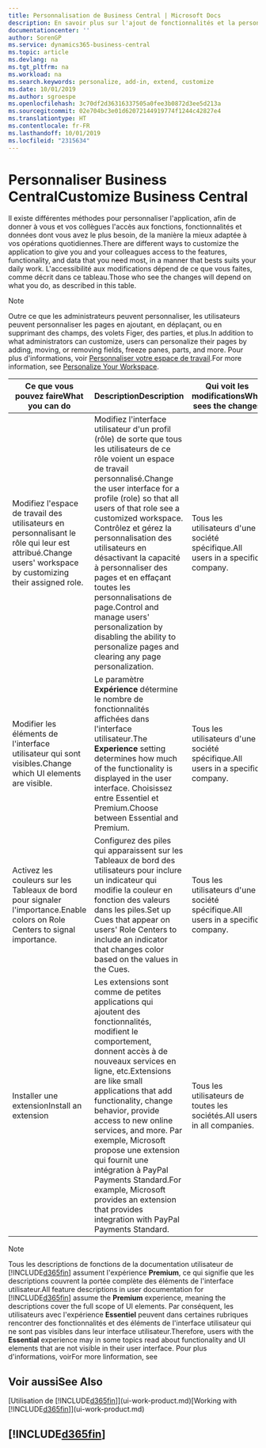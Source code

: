 ```yaml
---
title: Personnalisation de Business Central | Microsoft Docs
description: En savoir plus sur l'ajout de fonctionnalités et la personnalisation de Business Central.
documentationcenter: ''
author: SorenGP
ms.service: dynamics365-business-central
ms.topic: article
ms.devlang: na
ms.tgt_pltfrm: na
ms.workload: na
ms.search.keywords: personalize, add-in, extend, customize
ms.date: 10/01/2019
ms.author: sgroespe
ms.openlocfilehash: 3c70df2d36316337505a0fee3b0872d3ee5d213a
ms.sourcegitcommit: 02e704bc3e01d62072144919774f1244c42827e4
ms.translationtype: HT
ms.contentlocale: fr-FR
ms.lasthandoff: 10/01/2019
ms.locfileid: "2315634"
---
```

# <a name="customize-business-central"></a><span data-ttu-id="83d10-103">Personnaliser Business Central</span><span class="sxs-lookup"><span data-stu-id="83d10-103">Customize Business Central</span></span>
<span data-ttu-id="83d10-104">Il existe différentes méthodes pour personnaliser l'application, afin de donner à vous et vos collègues l'accès aux fonctions, fonctionnalités et données dont vous avez le plus besoin, de la manière la mieux adaptée à vos opérations quotidiennes.</span><span class="sxs-lookup"><span data-stu-id="83d10-104">There are different ways to customize the application to give you and your colleagues access to the features, functionality, and data that you need most, in a manner that bests suits your daily work.</span></span> <span data-ttu-id="83d10-105">L'accessibilité aux modifications dépend de ce que vous faites, comme décrit dans ce tableau.</span><span class="sxs-lookup"><span data-stu-id="83d10-105">Those who see the changes will depend on what you do, as described in this table.</span></span>

> [!NOTE]
> <span data-ttu-id="83d10-106">Outre ce que les administrateurs peuvent personnaliser, les utilisateurs peuvent personnaliser les pages en ajoutant, en déplaçant, ou en supprimant des champs, des volets Figer, des parties, et plus.</span><span class="sxs-lookup"><span data-stu-id="83d10-106">In addition to what administrators can customize, users can personalize their pages by adding, moving, or removing fields, freeze panes, parts, and more.</span></span> <span data-ttu-id="83d10-107">Pour plus d'informations, voir [Personnaliser votre espace de travail](ui-personalization-user.md).</span><span class="sxs-lookup"><span data-stu-id="83d10-107">For more information, see [Personalize Your Workspace](ui-personalization-user.md).</span></span>

| <span data-ttu-id="83d10-108">Ce que vous pouvez faire</span><span class="sxs-lookup"><span data-stu-id="83d10-108">What you can do</span></span>    |  <span data-ttu-id="83d10-109">Description</span><span class="sxs-lookup"><span data-stu-id="83d10-109">Description</span></span>  |  <span data-ttu-id="83d10-110">Qui voit les modifications</span><span class="sxs-lookup"><span data-stu-id="83d10-110">Who sees the changes</span></span>  |  <span data-ttu-id="83d10-111">Plus d'informations</span><span class="sxs-lookup"><span data-stu-id="83d10-111">More information</span></span>  |
|-----|---------------|---------|-------|
|<span data-ttu-id="83d10-112">Modifiez l'espace de travail des utilisateurs en personnalisant le rôle qui leur est attribué.</span><span class="sxs-lookup"><span data-stu-id="83d10-112">Change users' workspace by customizing their assigned role.</span></span>|<span data-ttu-id="83d10-113">Modifiez l'interface utilisateur d'un profil (rôle) de sorte que tous les utilisateurs de ce rôle voient un espace de travail personnalisé.</span><span class="sxs-lookup"><span data-stu-id="83d10-113">Change the user interface for a profile (role) so that all users of that role see a customized workspace.</span></span> <span data-ttu-id="83d10-114">Contrôlez et gérez la personnalisation des utilisateurs en désactivant la capacité à personnaliser des pages et en effaçant toutes les personnalisations de page.</span><span class="sxs-lookup"><span data-stu-id="83d10-114">Control and manage users' personalization by disabling the ability to personalize pages and clearing any page personalization.</span></span>|<span data-ttu-id="83d10-115">Tous les utilisateurs d'une société spécifique.</span><span class="sxs-lookup"><span data-stu-id="83d10-115">All users in a specific company.</span></span>|[<span data-ttu-id="83d10-116">Personnaliser les pages pour les profils</span><span class="sxs-lookup"><span data-stu-id="83d10-116">Customize Pages for Profiles</span></span>](ui-personalization-manage.md)|
|<span data-ttu-id="83d10-117">Modifier les éléments de l'interface utilisateur qui sont visibles.</span><span class="sxs-lookup"><span data-stu-id="83d10-117">Change which UI elements are visible.</span></span>|<span data-ttu-id="83d10-118">Le paramètre **Expérience** détermine le nombre de fonctionnalités affichées dans l'interface utilisateur.</span><span class="sxs-lookup"><span data-stu-id="83d10-118">The **Experience** setting determines how much of the functionality is displayed in the user interface.</span></span> <span data-ttu-id="83d10-119">Choisissez entre Essentiel et Premium.</span><span class="sxs-lookup"><span data-stu-id="83d10-119">Choose between Essential and Premium.</span></span>|<span data-ttu-id="83d10-120">Tous les utilisateurs d'une société spécifique.</span><span class="sxs-lookup"><span data-stu-id="83d10-120">All users in a specific company.</span></span>|[<span data-ttu-id="83d10-121">Modifier les fonctionnalités affichées</span><span class="sxs-lookup"><span data-stu-id="83d10-121">Change Which Features are Displayed</span></span>](ui-experiences.md)|
|<span data-ttu-id="83d10-122">Activez les couleurs sur les Tableaux de bord pour signaler l'importance.</span><span class="sxs-lookup"><span data-stu-id="83d10-122">Enable colors on Role Centers to signal importance.</span></span>|<span data-ttu-id="83d10-123">Configurez des piles qui apparaissent sur les Tableaux de bord des utilisateurs pour inclure un indicateur qui modifie la couleur en fonction des valeurs dans les piles.</span><span class="sxs-lookup"><span data-stu-id="83d10-123">Set up Cues that appear on users' Role Centers to include an indicator that changes color based on the values in the Cues.</span></span>|<span data-ttu-id="83d10-124">Tous les utilisateurs d'une société spécifique.</span><span class="sxs-lookup"><span data-stu-id="83d10-124">All users in a specific company.</span></span>|[<span data-ttu-id="83d10-125">Configurer un indicateur coloré sur des piles</span><span class="sxs-lookup"><span data-stu-id="83d10-125">Set Up a Colored Indicator on Cues</span></span>](admin-how-set-up-colored-indicator-on-cues.md)|
|<span data-ttu-id="83d10-126">Installer une extension</span><span class="sxs-lookup"><span data-stu-id="83d10-126">Install an extension</span></span>|<span data-ttu-id="83d10-127">Les extensions sont comme de petites applications qui ajoutent des fonctionnalités, modifient le comportement, donnent accès à de nouveaux services en ligne, etc.</span><span class="sxs-lookup"><span data-stu-id="83d10-127">Extensions are like small applications that add functionality, change behavior, provide access to new online services, and more.</span></span> <span data-ttu-id="83d10-128">Par exemple, Microsoft propose une extension qui fournit une intégration à PayPal Payments Standard.</span><span class="sxs-lookup"><span data-stu-id="83d10-128">For example, Microsoft provides an extension that provides integration with PayPal Payments Standard.</span></span>|<span data-ttu-id="83d10-129">Tous les utilisateurs de toutes les sociétés.</span><span class="sxs-lookup"><span data-stu-id="83d10-129">All users in all companies.</span></span>|[<span data-ttu-id="83d10-130">Personnalisation à l'aide d'extensions</span><span class="sxs-lookup"><span data-stu-id="83d10-130">Customizing Using Extensions</span></span>](ui-extensions.md)|
> [!NOTE]
> <span data-ttu-id="83d10-131">Tous les descriptions de fonctions de la documentation utilisateur de [!INCLUDE[d365fin](includes/d365fin_md.md)] assument l'expérience **Premium**, ce qui signifie que les descriptions couvrent la portée complète des éléments de l'interface utilisateur.</span><span class="sxs-lookup"><span data-stu-id="83d10-131">All feature descriptions in user documentation for [!INCLUDE[d365fin](includes/d365fin_md.md)] assume the **Premium** experience, meaning the descriptions cover the full scope of UI elements.</span></span> <span data-ttu-id="83d10-132">Par conséquent, les utilisateurs avec l'expérience **Essentiel** peuvent dans certaines rubriques rencontrer des fonctionnalités et des éléments de l'interface utilisateur qui ne sont pas visibles dans leur interface utilisateur.</span><span class="sxs-lookup"><span data-stu-id="83d10-132">Therefore, users with the **Essential** experience may in some topics read about functionality and UI elements that are not visible in their user interface.</span></span> <span data-ttu-id="83d10-133">Pour plus d'informations, voir</span><span class="sxs-lookup"><span data-stu-id="83d10-133">For more linformation, see</span></span>

## <a name="see-also"></a><span data-ttu-id="83d10-134">Voir aussi</span><span class="sxs-lookup"><span data-stu-id="83d10-134">See Also</span></span>
<span data-ttu-id="83d10-135">[Utilisation de [!INCLUDE[d365fin](includes/d365fin_md.md)]](ui-work-product.md)</span><span class="sxs-lookup"><span data-stu-id="83d10-135">[Working with [!INCLUDE[d365fin](includes/d365fin_md.md)]](ui-work-product.md)</span></span>  

## [!INCLUDE[d365fin](includes/free_trial_md.md)]  
